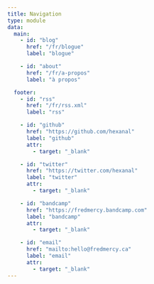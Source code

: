 ```yaml
---
title: Navigation
type: module
data:
  main:
    - id: "blog"
      href: "/fr/blogue"
      label: "blogue"

    - id: "about"
      href: "/fr/a-propos"
      label: "à propos"

  footer:
    - id: "rss"
      href: "/fr/rss.xml"
      label: "rss"

    - id: "github"
      href: "https://github.com/hexanal"
      label: "github"
      attr:
        - target: "_blank"

    - id: "twitter"
      href: "https://twitter.com/hexanal"
      label: "twitter"
      attr:
        - target: "_blank"

    - id: "bandcamp"
      href: "https://fredmercy.bandcamp.com"
      label: "bandcamp"
      attr:
        - target: "_blank"

    - id: "email"
      href: "mailto:hello@fredmercy.ca"
      label: "email"
      attr:
        - target: "_blank"
---
```

